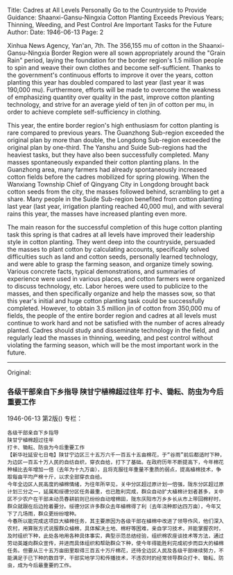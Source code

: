 Title: Cadres at All Levels Personally Go to the Countryside to Provide Guidance: Shaanxi-Gansu-Ningxia Cotton Planting Exceeds Previous Years; Thinning, Weeding, and Pest Control Are Important Tasks for the Future
Author:
Date: 1946-06-13
Page: 2

Xinhua News Agency, Yan'an, 7th. The 356,155 mu of cotton in the Shaanxi-Gansu-Ningxia Border Region were all sown appropriately around the "Grain Rain" period, laying the foundation for the border region's 1.5 million people to spin and weave their own clothes and become self-sufficient. Thanks to the government's continuous efforts to improve it over the years, cotton planting this year has doubled compared to last year (last year it was 190,000 mu). Furthermore, efforts will be made to overcome the weakness of emphasizing quantity over quality in the past, improve cotton planting technology, and strive for an average yield of ten jin of cotton per mu, in order to achieve complete self-sufficiency in clothing.

This year, the entire border region's high enthusiasm for cotton planting is rare compared to previous years. The Guanzhong Sub-region exceeded the original plan by more than double, the Longdong Sub-region exceeded the original plan by one-third. The Yanshu and Suide Sub-regions had the heaviest tasks, but they have also been successfully completed. Many masses spontaneously expanded their cotton planting plans. In the Guanzhong area, many farmers had already spontaneously increased cotton fields before the cadres mobilized for spring plowing. When the Wanxiang Township Chief of Qingyang City in Longdong brought back cotton seeds from the city, the masses followed behind, scrambling to get a share. Many people in the Suide Sub-region benefited from cotton planting last year (last year, irrigation planting reached 40,000 mu), and with several rains this year, the masses have increased planting even more.

The main reason for the successful completion of this huge cotton planting task this spring is that cadres at all levels have improved their leadership style in cotton planting. They went deep into the countryside, persuaded the masses to plant cotton by calculating accounts, specifically solved difficulties such as land and cotton seeds, personally learned technology, and were able to grasp the farming season, and organize timely sowing. Various concrete facts, typical demonstrations, and summaries of experience were used in various places, and cotton farmers were organized to discuss technology, etc. Labor heroes were used to publicize to the masses, and then specifically organize and help the masses sow, so that this year's initial and huge cotton planting task could be successfully completed. However, to obtain 3.5 million jin of cotton from 350,000 mu of fields, the people of the entire border region and cadres at all levels must continue to work hard and not be satisfied with the number of acres already planted. Cadres should study and disseminate technology in the field, and regularly lead the masses in thinning, weeding, and pest control without violating the farming season, which will be the most important work in the future.



<hr /> 

Original: 


### 各级干部亲自下乡指导  陕甘宁植棉超过往年  打卡、锄耘、防虫为今后重要工作

1946-06-13
第2版()
专栏：

    各级干部亲自下乡指导
    陕甘宁植棉超过往年
    打卡、锄耘、防虫为今后重要工作
    【新华社延安七日电】陕甘宁边区三十五万六千一百五十五亩棉花，于“谷雨”前后都适时下种，为边区一百五十万人民的自纺自织，穿衣自给，打下了基础。在政府历年不断提高下，今年棉花种植比去年增加一倍（去年为十九万亩），且将克服往年重量不重质的弱点，提高植棉技术，争取每亩平均产棉十斤，以求全部穿衣自给。
    今年全边区人民高度的植棉情绪，为往年所罕见，关中分区超过原计划一倍强，陇东分区超过原计划三分之一，延属和绥德分区任务最重，也已胜利完成，群众自动扩大植棉计划者甚多，关中区不少农户在干部未动员春耕前则已纷纷自动增棉田，陇东庆阳市万乡乡长从市上带回棉籽时，群众就跟在后边抢着要分。绥德分区许多群众去年植棉得了利（去年浇种即达四万亩），今年又下了几场雨，群众更纷纷增种。
    今春所以能完成这项巨大植棉任务，其主要原因为各级干部在植棉中改进了领导作风，他们深入农村，用算账方式说服群众植棉，具体解决土地、棉籽等困难，亲自学习技术，并能掌握农时，及时组织下种，此处各地用各种具体事实，典型示范总结经验，组织棉农座谈技术等方法，通过劳动英雄向群众宣传，并进而具体组织和帮助群众下种，使今年得能胜利完成初步而巨大的植棉任务。但要从三十五万亩田里取得三百五十万斤棉花，还待全边区人民及各级干部继续努力，不能满足于已下种的数目字，干部实地学习和传播技术，不违农时的经常领导群众打卡、锄耘、防虫，成为今后最重要的工作。

